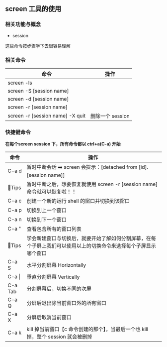 ## screen 工具的使用

### 相关功能与概念

- session

这些命令按步骤学下去很容易理解

### 相关命令

| 命令                             | 操作             |
| -------------------------------- | ---------------- |
| screen -ls                       |                  |
| screen -S [session name]         |                  |
| screen -d [session name]         |                  |
| screen -r [session name]         |                  |
| screen -r [session name] -X quit | 删除一个 session |

### 快捷键命令

**在每个screen session 下，所有命令都以 ctrl+a(C-a) 开始**

| 命令    | 操作                                                         |
| ------- | ------------------------------------------------------------ |
| C-a d   | 暂时中断会话 ➡️ screen 会提示：[detached from [id].[session name]] |
| 🌟Tips   | 暂时中断之后，想要恢复就使用 screen -r [session name] 命令就可以恢复啦！！ |
| C-a c   | 创建一个新的运行 shell 的窗口并切换到该窗口                  |
| C-a p   | 切换到上一个窗口                                             |
| C-a n   | 切换到下一个窗口                                             |
| C-a "   | 查看包含所有的窗口列表                                       |
| 🌟Tips   | 学会新建窗口与切换后，就要开始了解如何分割屏幕，在每个子屏上我们可以使用以上的切换命令来选择每个子屏显示哪个窗口 |
| C-a S   | 水平分割屏幕 Horizontally                                    |
| C-a \|  | 垂直分割屏幕 Vertically                                      |
| C-a Tab | 分割屏幕后，切换不同的次屏                                   |
| C-a Q   | 分屏后退出除当前窗口外的所有窗口                             |
| C-a X   | 分屏后取消当前窗口                                           |
| C-a k   | kill 掉当前窗口【c 命令创建的那个】，当最后一个也 kill 掉，整个 session 就会被删掉 |